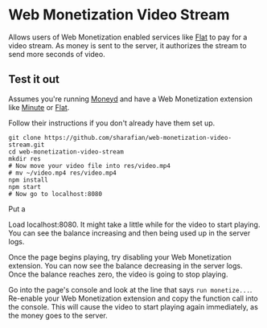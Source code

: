 # Web Monetization Video Stream

Allows users of Web Monetization enabled services like
[Flat](https://getflat.com) to pay for a video stream. As money is sent to the
server, it authorizes the stream to send more seconds of video.

## Test it out

Assumes you're running [Moneyd](https://github.com/interledgerjs/moneyd-xrp) and
have a Web Monetization extension like [Minute](https://github.com/sharafian/minute)
or [Flat](https://getflat.com).

Follow their instructions if you don't already have them set up.

```
git clone https://github.com/sharafian/web-monetization-video-stream.git
cd web-monetization-video-stream
mkdir res
# Now move your video file into res/video.mp4
# mv ~/video.mp4 res/video.mp4
npm install
npm start
# Now go to localhost:8080
```

Put a 

Load localhost:8080. It might take a little while for the video to start playing.
You can see the balance increasing and then being used up in the server logs.

Once the page begins playing, try disabling your Web Monetization extension. You
can now see the balance decreasing in the server logs. Once the balance reaches zero,
the video is going to stop playing.

Go into the page's console and look at the line that says `run monetize...`.
Re-enable your Web Monetization extension and copy the function call into the
console. This will cause the video to start playing again immediately, as the money
goes to the server.
